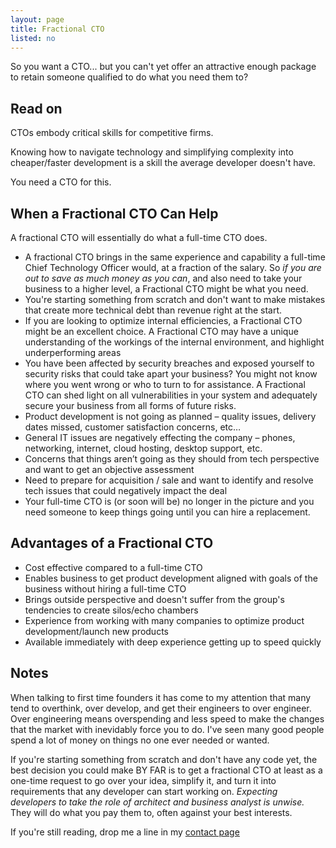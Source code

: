 ```yaml
---
layout: page
title: Fractional CTO
listed: no
---
```


So you want a CTO... but you can't yet offer an attractive enough package to retain someone qualified to do what you need them to?

## Read on

CTOs embody critical skills for competitive firms. 

Knowing how to navigate technology and simplifying complexity into cheaper/faster development is a skill the average developer doesn't have.

You need a CTO for this.

## When a Fractional CTO Can Help
A fractional CTO will essentially do what a full-time CTO does.

- A fractional CTO brings in the same experience and capability a full-time Chief Technology Officer would, at a fraction of the salary. So *if you are out to save as much money as you can*, and also need to take your business to a higher level, a Fractional CTO might be what you need.
- You're starting something from scratch and don't want to make mistakes that create more technical debt than revenue right at the start.
- If you are looking to optimize internal efficiencies, a Fractional CTO might be an excellent choice. A Fractional CTO may have a unique understanding of the workings of the internal environment, and highlight underperforming areas
- You have been affected by security breaches and exposed yourself to security risks that could take apart your business? You might not know where you went wrong or who to turn to for assistance. A Fractional CTO can shed light on all vulnerabilities in your system and adequately secure your business from all forms of future risks.
- Product development is not going as planned – quality issues, delivery dates missed, customer satisfaction concerns, etc…
- General IT issues are negatively effecting the company – phones, networking, internet, cloud hosting, desktop support, etc.
- Concerns that things aren’t going as they should from tech perspective and want to get an objective assessment
- Need to prepare for acquisition / sale and want to identify and resolve tech issues that could negatively impact the deal
- Your full-time CTO is (or soon will be) no longer in the picture and you need someone to keep things going until you can hire a replacement.

## Advantages of a Fractional CTO
- Cost effective compared to a full-time CTO
- Enables business to get product development aligned with goals of the business without hiring a full-time CTO
- Brings outside perspective and doesn't suffer from the group's tendencies to create silos/echo chambers
- Experience from working with many companies to optimize product development/launch new products
- Available immediately with deep experience getting up to speed quickly

## Notes
When talking to first time founders it has come to my attention that many tend to overthink, over develop, and get their engineers to over engineer. Over engineering means overspending and less speed to make the changes that the market with inevidably force you to do. I've seen many good people spend a lot of money on things no one ever needed or wanted.

If you're starting something from scratch and don't have any code yet, the best decision you could make BY FAR is to get a fractional CTO at least as a one-time request to go over your idea, simplify it, and turn it into requirements that any developer can start working on. *Expecting developers to take the role of architect and business analyst is unwise.* They will do what you pay them to, often against your best interests.

If you're still reading, drop me a line in my <a href="/contact/">contact page</a>

